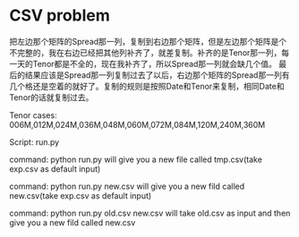 CSV problem
===

把左边那个矩阵的Spread那一列，复制到右边那个矩阵，但是左边那个矩阵是个不完整的，我在右边已经把其他列补齐了，就差复制。补齐的是Tenor那一列，每一天的Tenor都是不全的，现在我补齐了，所以Spread那一列就会缺几个值。 最后的结果应该是Spread那一列复制过去了以后，右边那个矩阵的Spread那一列有几个格还是空着的就好了。复制的规则是按照Date和Tenor来复制，相同Date和Tenor的话就复制过去。

Tenor cases: 006M,012M,024M,036M,048M,060M,072M,084M,120M,240M,360M


Script: run.py

command: python run.py
   will give you a new file called tmp.csv(take exp.csv as default input)

command: python run.py new.csv
   will give you a new fild called new.csv(take exp.csv as default input)

command: python run.py old.csv new.csv
   will take old.csv as input and then give you a new fild called new.csv
